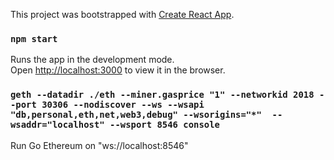 This project was bootstrapped with [Create React App](https://github.com/facebook/create-react-app).

### `npm start`

Runs the app in the development mode.<br>
Open [http://localhost:3000](http://localhost:3000) to view it in the browser.

### `geth --datadir ./eth --miner.gasprice "1" --networkid 2018 --port 30306 --nodiscover --ws --wsapi "db,personal,eth,net,web3,debug" --wsorigins="*"  --wsaddr="localhost" --wsport 8546 console`

Run Go Ethereum on "ws://localhost:8546"